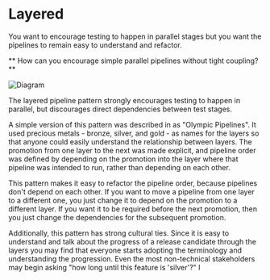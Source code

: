 # Layered

You want to encourage testing to happen in parallel stages but you want the pipelines to remain easy to understand and refactor.

** How can you encourage simple parallel pipelines without tight coupling? **


![Diagram](http://thoughtworks.github.io/PipelinePatterns/imgs//layered.png)

The layered pipeline pattern strongly encourages testing to happen in parallel, but discourages direct dependencies between test stages.

A simple version of this pattern was described in
[](http://link/to/cv/blog) as "Olympic Pipelines". It used precious metals - bronze, silver, and gold - as names for the layers so that anyone could easily understand the relationship between layers. The promotion from one layer to the next was made explicit, and pipeline order was defined by depending on the promotion into the layer where that pipeline was intended to run, rather than depending on each other.

This pattern makes it easy to refactor the pipeline order, because pipelines don't depend on each other. If you want to move a pipeline from one layer to a different one, you just change it to depend on the promotion to a different layer. If you want it to be required before the next promotion, then you just change the dependencies for the subsequent promotion.

Additionally, this pattern has strong cultural ties. Since it is easy to understand and talk about the progress of a release candidate through the layers you may find that everyone starts adopting the terminology and understanding the progression. Even the most non-technical stakeholders may begin asking "how long until this feature is 'silver'?" I
